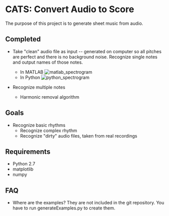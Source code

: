 CATS: Convert Audio to Score
======
The purpose of this project is to generate sheet music from audio.
  
## Completed 

* Take "clean" audio file as input -- generated on computer so all pitches are perfect and there is no background noise. Recognize single notes and output names of those notes.
  * In MATLAB 
  ![matlab_spectrogram](https://user-images.githubusercontent.com/3399941/52029251-783c4200-24e0-11e9-843e-07b19b909dd5.png "MATLAB: Spectrogram with note names")
  * In Python 
  ![python_spectrogram](https://user-images.githubusercontent.com/3399941/52029249-783c4200-24e0-11e9-9e63-a4d85ec38202.png "Python: Spectrogram with note names")
 
* Recognize multiple notes
  * Harmonic removal algorithm

## Goals
  
* Recognize basic rhythms
  * Recognize complex rhythm
  * Recognize "dirty" audio files, taken from real recordings

## Requirements
 * Python 2.7
 * matplotlib
 * numpy

## FAQ
* Where are the examples? They are not included in the git repository. You have to run generateExamples.py to create them.
